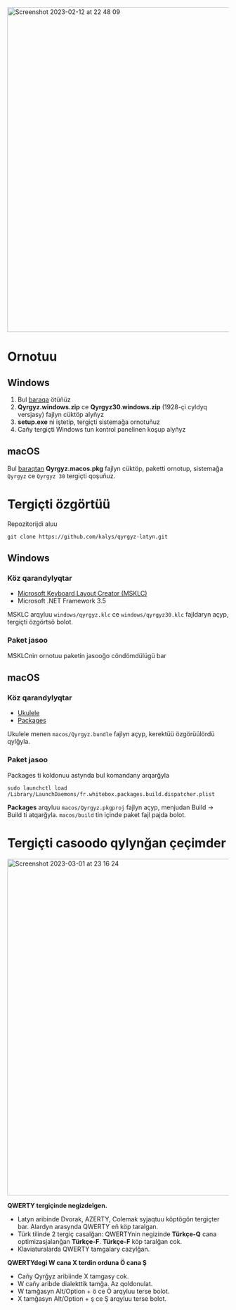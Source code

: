 <img width="739" alt="Screenshot 2023-02-12 at 22 48 09" src="https://user-images.githubusercontent.com/155511/218324694-bb37d9a4-d395-420a-a5d8-fee45f2d0c28.png">

# Ornotuu

## Windows

1. Bul [baraqa](https://github.com/kalys/qyrgyz-latyn/releases/tag/v0.0.3) ötüñüz
2. **Qyrgyz.windows.zip** ce **Qyrgyz30.windows.zip** (1928-çi cyldyq versjasy) fajlyn cüktöp alyñyz
3. **setup.exe** ni iştetip, tergiçti sistemağa ornotuñuz
4. Cañy tergiçti Windows tun kontrol panelinen koşup alyñyz

## macOS

Bul [baraqtan](https://github.com/kalys/qyrgyz-latyn/releases/tag/v0.0.3) **Qyrgyz.macos.pkg** fajlyn cüktöp, paketti ornotup,
sistemağa `Qyrgyz` ce `Qyrgyz 30` tergiçti qoşuñuz.

# Tergiçti özgörtüü

Repozitorijdi aluu

    git clone https://github.com/kalys/qyrgyz-latyn.git

## Windows

### Köz qarandylyqtar

- [Microsoft Keyboard Layout Creator (MSKLC)](https://www.microsoft.com/en-us/download/details.aspx?id=102134)
- Microsoft .NET Framework 3.5

MSKLC arqyluu `windows/qyrgyz.klc` ce `windows/qyrgyz30.klc` fajldaryn açyp, tergiçti özgörtsö bolot.

### Paket jasoo

MSKLCnin ornotuu paketin jasooğo cöndömdülügü bar

## macOS

### Köz qarandylyqtar
- [Ukulele](https://software.sil.org/ukelele/)
- [Packages](http://s.sudre.free.fr/Software/Packages/about.html)

Ukulele menen `macos/Qyrgyz.bundle` fajlyn açyp, kerektüü özgörüülördü qylğyla.

### Paket jasoo
Packages ti koldonuu astynda bul komandany arqarğyla

    sudo launchctl load /Library/LaunchDaemons/fr.whitebox.packages.build.dispatcher.plist

**Packages** arqyluu `macos/Qyrgyz.pkgproj` fajlyn açyp, menjudan Build -> Build ti atqarğyla.
`macos/build` tin içinde paket fajl pajda bolot.

# Tergiçti casoodo qylynğan çeçimder

<img width="766" alt="Screenshot 2023-03-01 at 23 16 24" src="https://user-images.githubusercontent.com/155511/222277901-e53ae886-becc-452e-854a-8b3c1ba66524.png">

**QWERTY tergiçinde negizdelgen.**
- Latyn aribinde Dvorak, AZERTY, Colemak syjaqtuu köptögön tergiçter bar. Alardyn arasynda QWERTY eñ köp taralgan. 
- Türk tilinde 2 tergiç casalğan: QWERTYnin negizinde **Türkçe-Q** cana optimizasjalanğan **Türkçe-F**. **Türkçe-F** köp taralğan cok.
- Klaviaturalarda QWERTY tamgalary cazylğan.

**QWERTYdegi W cana X terdin orduna Ö cana Ş**
- Cañy Qyrğyz aribiinde X tamgasy cok.
- W cañy aribde dialekttik tamğa. Az qoldonulat.
- W tamğasyn Alt/Option + ö ce Ö arqyluu terse bolot.
- X tamğasyn Alt/Option + ş ce Ş arqyluu terse bolot.
